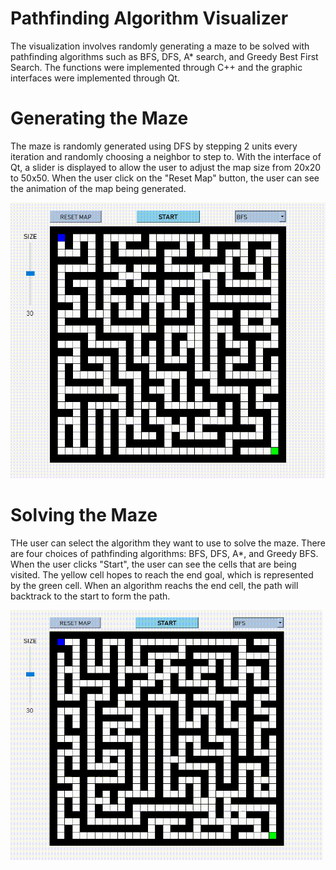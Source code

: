 # Pathfinding Algorithm Visualizer

The visualization involves randomly generating a maze to be solved with pathfinding algorithms such as BFS, DFS, A* search, and Greedy Best First Search. The functions were implemented through C++ and the graphic interfaces were implemented through Qt.

# Generating the Maze

The maze is randomly generated using DFS by stepping 2 units every iteration and randomly choosing a neighbor to step to. With the interface of Qt, a slider is displayed to allow the user to adjust the map size from 20x20 to 50x50. When the user click on the "Reset Map" button, the user can see the animation of the map being generated.

<img src="/img/maze_gen.gif"/>

# Solving the Maze

THe user can select the algorithm they want to use to solve the maze. There are four choices of pathfinding algorithms: BFS, DFS, A*, and Greedy BFS. When the user clicks "Start", the user can see the cells that are being visited. The yellow cell hopes to reach the end goal, which is represented by the green cell. When an algorithm reachs the end cell, the path will backtrack to the start to form the path.

<img src="/img/bfs_ex.gif" width="500" height="400"/>
